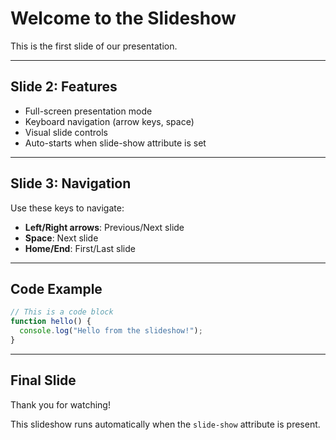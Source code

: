 # Welcome to the Slideshow

This is the first slide of our presentation.

---

## Slide 2: Features

- Full-screen presentation mode
- Keyboard navigation (arrow keys, space)
- Visual slide controls
- Auto-starts when slide-show attribute is set

---

## Slide 3: Navigation

Use these keys to navigate:

- **Left/Right arrows**: Previous/Next slide
- **Space**: Next slide  
- **Home/End**: First/Last slide

---

## Code Example

```javascript
// This is a code block
function hello() {
  console.log("Hello from the slideshow!");
}
```

---

## Final Slide

Thank you for watching!

This slideshow runs automatically when the `slide-show` attribute is present.
